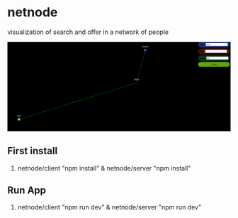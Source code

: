 # netnode
visualization of search and offer in a network of people

![netnode](/netNode01.png "screenshot")

## First install

1. netnode/client "npm install" & netnode/server "npm install"

## Run App

1. netnode/client "npm run dev" & netnode/server "npm run dev"
